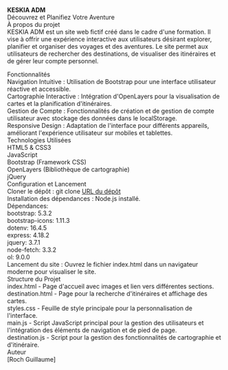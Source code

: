 **KESKIA ADM**<br> Découvrez et Planifiez Votre Aventure<br>
À propos du projet<br>
KESKIA ADM est un site web fictif créé dans le cadre d'une formation. Il vise à offrir une expérience interactive aux utilisateurs désirant explorer, planifier et organiser des voyages et des aventures. Le site permet aux utilisateurs de rechercher des destinations, de visualiser des itinéraires et de gérer leur compte personnel.<br>

Fonctionnalités<br>
Navigation Intuitive : Utilisation de Bootstrap pour une interface utilisateur réactive et accessible.<br>
Cartographie Interactive : Intégration d'OpenLayers pour la visualisation de cartes et la planification d'itinéraires.<br>
Gestion de Compte : Fonctionnalités de création et de gestion de compte utilisateur avec stockage des données dans le localStorage.<br>
Responsive Design : Adaptation de l'interface pour différents appareils, améliorant l'expérience utilisateur sur mobiles et tablettes.<br>
Technologies Utilisées<br>
HTML5 & CSS3<br>
JavaScript<br>
Bootstrap (Framework CSS)<br>
OpenLayers (Bibliothèque de cartographie)<br>
jQuery<br>
Configuration et Lancement<br>
Cloner le dépôt : git clone [URL du dépôt](https://github.com/gus0660/KESKIA-ADM.git)<br>
Installation des dépendances : Node.js installé.<br>
Dépendances:<br>
    bootstrap: 5.3.2<br>
    bootstrap-icons: 1.11.3<br>
    dotenv: 16.4.5<br>
    express: 4.18.2<br>
    jquery: 3.7.1<br>
    node-fetch: 3.3.2<br>
    ol: 9.0.0<br>
Lancement du site : Ouvrez le fichier index.html dans un navigateur moderne pour visualiser le site.<br>
Structure du Projet<br>
index.html - Page d'accueil avec images et lien vers différentes sections.<br>
destination.html - Page pour la recherche d'itinéraires et affichage des cartes.<br>
styles.css - Feuille de style principale pour la personnalisation de l'interface.<br>
main.js - Script JavaScript principal pour la gestion des utilisateurs et l'intégration des éléments de navigation et de pied de page.<br>
destination.js - Script pour la gestion des fonctionnalités de cartographie et d'itinéraire.<br>
Auteur<br>
[Roch Guillaume]





